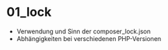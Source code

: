 # 01_lock

- Verwendung und Sinn der composer_lock.json
- Abhängigkeiten bei verschiedenen PHP-Versionen
  